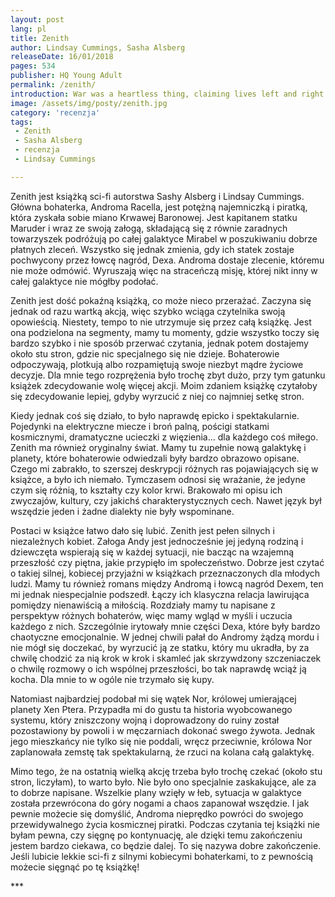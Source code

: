 ```yaml
---
layout: post
lang: pl
title: Zenith
author: Lindsay Cummings, Sasha Alsberg
releaseDate: 16/01/2018
pages: 534
publisher: HQ Young Adult
permalink: /zenith/
introduction: War was a heartless thing, claiming lives left and right. But it was the survivors who had to continue battling even after the fight was over.
image: /assets/img/posty/zenith.jpg
category: 'recenzja'
tags:
 - Zenith
 - Sasha Alsberg
 - recenzja
 - Lindsay Cummings

---
```


  Zenith jest książką sci-fi autorstwa Sashy Alsberg i Lindsay Cummings. Główna bohaterka, Androma Racella, jest potężną najemniczką i piratką, która zyskała sobie miano Krwawej Baronowej. Jest kapitanem statku Maruder i wraz ze swoją załogą, składającą się z równie zaradnych towarzyszek podróżują po całej galaktyce Mirabel w poszukiwaniu dobrze płatnych zleceń. Wszystko się jednak zmienia, gdy ich statek zostaje pochwycony przez łowcę nagród, Dexa. Androma dostaje zlecenie, któremu nie może odmówić. Wyruszają więc na straceńczą misję, której nikt inny w całej galaktyce nie mógłby podołać.

  Zenith jest dość pokaźną książką, co może nieco przerażać. Zaczyna się jednak od razu wartką akcją, więc szybko wciąga czytelnika swoją opowieścią. Niestety, tempo to nie utrzymuje się przez całą książkę. Jest ona podzielona na segmenty, mamy tu momenty, gdzie wszystko toczy się bardzo szybko i nie sposób przerwać czytania, jednak potem dostajemy około stu stron, gdzie nic specjalnego się nie dzieje. Bohaterowie odpoczywają, plotkują albo rozpamiętują swoje niezbyt mądre życiowe decyzje.  Dla mnie tego rozprężenia było trochę zbyt dużo, przy tym gatunku książek zdecydowanie wolę więcej akcji. Moim zdaniem książkę czytałoby się zdecydowanie lepiej, gdyby wyrzucić z niej co najmniej setkę stron.

  Kiedy jednak coś się działo, to było naprawdę epicko i spektakularnie. Pojedynki na elektryczne miecze i broń palną, pościgi statkami kosmicznymi, dramatyczne ucieczki z więzienia… dla każdego coś miłego. Zenith ma również oryginalny świat. Mamy tu zupełnie nową galaktykę i planety, które bohaterowie odwiedzali były bardzo obrazowo opisane. Czego mi zabrakło, to szerszej deskrypcji różnych ras pojawiających się w książce, a było ich niemało. Tymczasem odnosi się wrażanie, że jedyne czym się różnią, to kształty czy kolor krwi. Brakowało mi opisu ich zwyczajów, kultury, czy jakichś charakterystycznych cech. Nawet język był wszędzie jeden i żadne dialekty nie były wspominane.

  Postaci w książce łatwo dało się lubić. Zenith jest pełen silnych i niezależnych kobiet. Załoga Andy jest jednocześnie jej jedyną rodziną i dziewczęta wspierają się w każdej sytuacji, nie bacząc na wzajemną przeszłość czy piętna, jakie przypięło im społeczeństwo. Dobrze jest czytać o takiej silnej, kobiecej przyjaźni w książkach przeznaczonych dla młodych ludzi. Mamy tu również romans między Andromą i łowcą nagród Dexem, ten mi jednak niespecjalnie podszedł. Łączy ich klasyczna relacja lawirująca pomiędzy nienawiścią a miłością. Rozdziały mamy tu napisane z perspektyw różnych bohaterów, więc mamy wgląd w myśli i uczucia każdego z nich. Szczególnie irytowały mnie części Dexa, które były bardzo chaotyczne emocjonalnie. W jednej chwili pałał do Andromy żądzą mordu i nie mógł się doczekać, by wyrzucić ją ze statku, który mu ukradła, by za chwilę chodzić za nią krok w krok i skamleć jak skrzywdzony szczeniaczek o chwilę rozmowy o ich wspólnej przeszłości, bo tak naprawdę wciąż ją kocha. Dla mnie to w ogóle nie trzymało się kupy.

  Natomiast najbardziej podobał mi się wątek Nor, królowej umierającej planety Xen Ptera. Przypadła mi do gustu ta historia wyobcowanego systemu, który zniszczony wojną i doprowadzony do ruiny został pozostawiony by powoli i w męczarniach dokonać swego żywota. Jednak jego mieszkańcy nie tylko się nie poddali, wręcz przeciwnie, królowa Nor zaplanowała zemstę tak spektakularną, że rzuci na kolana całą galaktykę.

  Mimo tego, że na ostatnią wielką akcję trzeba było trochę czekać (około stu stron, liczyłam), to warto było. Nie było ono specjalnie zaskakujące, ale za to dobrze napisane. Wszelkie plany wzięły w łeb, sytuacja w galaktyce została przewrócona do góry nogami a chaos zapanował wszędzie. I jak pewnie możecie się domyślić, Androma nieprędko powróci do swojego przewidywalnego życia kosmicznej piratki. Podczas czytania tej książki nie byłam pewna, czy sięgnę po kontynuację, ale dzięki temu zakończeniu jestem bardzo ciekawa, co będzie dalej. To się nazywa dobre zakończenie. Jeśli lubicie lekkie sci-fi z silnymi kobiecymi bohaterkami, to z pewnością możecie sięgnąć po tę książkę!

  \*\*\*
